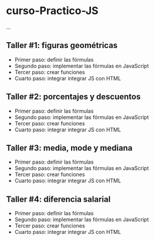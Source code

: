 # curso-Practico-JS

...

## Taller #1: figuras geométricas


- Primer paso: definir las fórmulas
- Segundo paso: implementar las fórmulas en JavaScript 
- Tercer paso: crear funciones
- Cuarto paso: integrar integrar JS con HTML

## Taller #2: porcentajes y descuentos


- Primer paso: definir las fórmulas
- Segundo paso: implementar las fórmulas en JavaScript 
- Tercer paso: crear funciones
- Cuarto paso: integrar integrar JS con HTML

## Taller #3: media, mode y mediana


- Primer paso: definir las fórmulas
- Segundo paso: implementar las fórmulas en JavaScript 
- Tercer paso: crear funciones
- Cuarto paso: integrar integrar JS con HTML

## Taller #4: diferencia salarial


- Primer paso: definir las fórmulas
- Segundo paso: implementar las fórmulas en JavaScript 
- Tercer paso: crear funciones
- Cuarto paso: integrar integrar JS con HTML